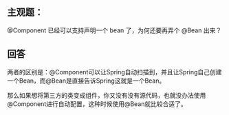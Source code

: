 ## 主观题：
@Component 已经可以支持声明一个 bean 了，为何还要再弄个 @Bean 出来？

## 回答
两者的区别是：@Component可以让Spring自动扫描到，并且让Spring自己创建一个Bean，而@Bean是直接告诉Spring这就是一个Bean。

那么如果想将第三方的类变成组件，你又没有没有源代码，也就没办法使用@Component进行自动配置，这种时候使用@Bean就比较合适了。

